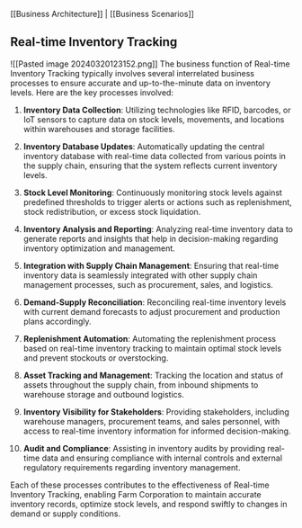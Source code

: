 [[Business Architecture]] | [[Business Scenarios]]
## Real-time Inventory Tracking

![[Pasted image 20240320123152.png]]
The business function of Real-time Inventory Tracking typically involves several interrelated business processes to ensure accurate and up-to-the-minute data on inventory levels. Here are the key processes involved:

1. **Inventory Data Collection**: Utilizing technologies like RFID, barcodes, or IoT sensors to capture data on stock levels, movements, and locations within warehouses and storage facilities.
    
2. **Inventory Database Updates**: Automatically updating the central inventory database with real-time data collected from various points in the supply chain, ensuring that the system reflects current inventory levels.
    
3. **Stock Level Monitoring**: Continuously monitoring stock levels against predefined thresholds to trigger alerts or actions such as replenishment, stock redistribution, or excess stock liquidation.
    
4. **Inventory Analysis and Reporting**: Analyzing real-time inventory data to generate reports and insights that help in decision-making regarding inventory optimization and management.
    
5. **Integration with Supply Chain Management**: Ensuring that real-time inventory data is seamlessly integrated with other supply chain management processes, such as procurement, sales, and logistics.
    
6. **Demand-Supply Reconciliation**: Reconciling real-time inventory levels with current demand forecasts to adjust procurement and production plans accordingly.
    
7. **Replenishment Automation**: Automating the replenishment process based on real-time inventory tracking to maintain optimal stock levels and prevent stockouts or overstocking.
    
8. **Asset Tracking and Management**: Tracking the location and status of assets throughout the supply chain, from inbound shipments to warehouse storage and outbound logistics.
    
9. **Inventory Visibility for Stakeholders**: Providing stakeholders, including warehouse managers, procurement teams, and sales personnel, with access to real-time inventory information for informed decision-making.
    
10. **Audit and Compliance**: Assisting in inventory audits by providing real-time data and ensuring compliance with internal controls and external regulatory requirements regarding inventory management.
    

Each of these processes contributes to the effectiveness of Real-time Inventory Tracking, enabling Farm Corporation to maintain accurate inventory records, optimize stock levels, and respond swiftly to changes in demand or supply conditions.